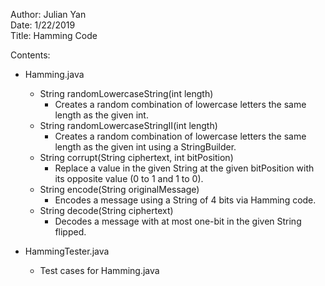 Author: Julian Yan  
Date: 1/22/2019  
Title: Hamming Code  

Contents: 
* Hamming.java 
  * String randomLowercaseString(int length)
    * Creates a random combination of lowercase letters the same length as the given int.
  * String randomLowercaseStringII(int length)
    * Creates a random combination of lowercase letters the same length as the given int using a StringBuilder.
  * String corrupt(String ciphertext, int bitPosition)
    * Replace a value in the given String at the given bitPosition with its opposite value (0 to 1 and 1 to 0).
  * String encode(String originalMessage) 
    * Encodes a message using a String of 4 bits via Hamming code.
  * String decode(String ciphertext)
    * Decodes a message with at most one-bit in the given String flipped.

* HammingTester.java
  * Test cases for Hamming.java